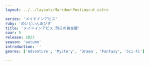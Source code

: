 ```yaml
---
layout: ../../layouts/MarkdownPostLayout.astro

series: 'メイドインアビス'
ruby: 'めいどいんあびす'
title: 'メイドインアビス 烈日の黄金郷'
cour: 5
release: 2023
season: 'autumn'
introduction: ''
genres: ['Adventure', 'Mystery', 'Drama', 'Fantasy', 'Sci-Fi']

---
```

